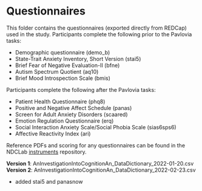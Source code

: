 # Questionnaires

This folder contains the questionnaires (exported directly from REDCap) used in the study.  Participants complete the following prior to the Pavlovia tasks:
* Demographic questionnaire (demo_b)
* State-Trait Anxiety Inventory, Short Version (stai5)
* Brief Fear of Negative Evaluation-II (bfne)
* Autism Spectrum Quotient (aq10)
* Brief Mood Introspection Scale (bmis)

Participants complete the following after the Pavlovia tasks:
* Patient Health Questionnaire (phq8)
* Positive and Negative Affect Schedule (panas)
* Screen for Adult Anxiety Disorders (scaared)
* Emotion Regulation Questionnaire (erq)
* Social Interaction Anxiety Scale/Social Phobia Scale (sias6sps6)
* Affective Reactivity Index (ari)

Reference PDFs and scoring for any questionnaires can be found in the NDCLab [instruments](https://github.com/NDCLab/instruments) repository.


**Version 1**: AnInvestigationIntoCognitionAn_DataDictionary_2022-01-20.csv</br>
**Version 2**: AnInvestigationIntoCognitionAn_DataDictionary_2022-02-23.csv
* added stai5 and panasnow
